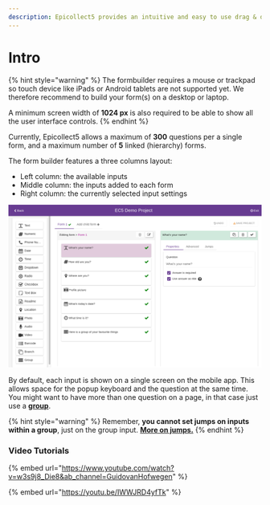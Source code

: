 ```yaml
---
description: Epicollect5 provides an intuitive and easy to use drag & drop form builder.
---
```


# Intro

{% hint style="warning" %}
The formbuilder requires a mouse or trackpad so touch device like iPads or Android tablets are not supported yet. We therefore recommend to build your form(s) on a desktop or laptop.&#x20;

A minimum screen width of **1024 px** is also required to be able to show all the user interface controls.
{% endhint %}

Currently, Epicollect5 allows a maximum of **300** questions per a single form, and a maximum number of **5** linked (hierarchy) forms.

The form builder features a three columns layout:

* Left column: the available inputs&#x20;
* Middle column: the inputs added to each form
* Right column: the currently selected input settings

![](../.gitbook/assets/form-builder-1.png)

By default, each input is shown on a single screen on the mobile app. This allows space for the popup keyboard and the question at the same time. You might want to have more than one question on a page, in that case just use a [**group**](groups.md).

{% hint style="warning" %}
Remember, **you cannot set jumps on inputs within a group**, just on the group input. [**More on jumps.**](jumps.md)
{% endhint %}

### Video Tutorials

{% embed url="https://www.youtube.com/watch?v=w3s9j8_Die8&ab_channel=GuidovanHofwegen" %}

{% embed url="https://youtu.be/IWWJRD4yfTk" %}

